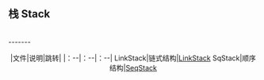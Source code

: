 ## 栈 Stack
<br>
-------

<center>

|文件|说明|跳转|
|：--|：--|：--|
LinkStack|链式结构|[LinkStack](/LinkStack)
SqStack|顺序结构|[SeqStack](/SqStack)

</center>
